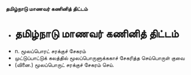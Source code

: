 **தமிழ்நாடு மாணவர் கணினித் திட்டம்**
- # தமிழ்நாடு மாணவர் கணினித் திட்டம்
- n. மூலப்பொரட் சரக்குச் சேகரம்
- முட்டுப்பாட்டுக் கலத்தில் மூலப்பொருளுக்ககாச் சேகரித்த செய்பொருள் குவை
- (வினை.) மூலப்பொருட் சரக்குச் சேகரம் செய்.


